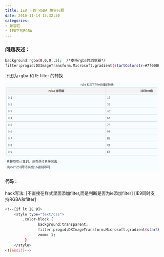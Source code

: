 ```yaml
---
title: IE8 下的 RGBA 兼容问题
date: 2016-11-14 15:32:50
categories:
- 兼容性
- IE8下的RGBA 
---
```


### 问题表述：

``` bash
background:rgba(0,0,0,.5);  /*支持rgba的浏览器*/
filter:progid:DXImageTransform.Microsoft.gradient(startColorstr=#7f000000,endColorstr=#7f000000); /*IE8支持*/
```


下图为 rgba 和 IE filter 的转换

![](/assets/jianrong/ie8/6.png)


<!--more-->

#### 代码：

hack写法:
[不直接在样式里面添加filter,而是判断是否为ie添加filter]
[IE9同时支持RGBA和filter]

``` bash
<!--[if lt IE 9]>
    <style type="text/css"> 
        .color-block { 
               background:transparent; 
               filter:progid:DXImageTransform.Microsoft.gradient(startColorstr=#7f000000,endColorstr=#7f000000); 
               zoom: 1; 
         } 
    </style>
<![endif]-->
```

